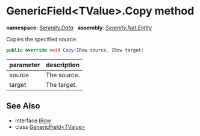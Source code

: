 # GenericField&lt;TValue&gt;.Copy method
**namespace:** *[Serenity.Data](../../README.md#serenity.data-namespace)*   **assembly**: *[Serenity.Net.Entity](../../README.md)*

Copies the specified source.

```csharp
public override void Copy(IRow source, IRow target)
```

| parameter | description |
| --- | --- |
| source | The source. |
| target | The target. |

## See Also

* interface [IRow](../IRow.md)
* class [GenericField&lt;TValue&gt;](../GenericField-1.md)
